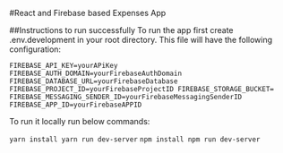 #React and Firebase based Expenses App

##Instructions to run successfully
To run the app first create .env.development in your root directory. This file will have the following configuration:

`
FIREBASE_API_KEY=yourAPiKey
FIREBASE_AUTH_DOMAIN=yourFirebaseAuthDomain
FIREBASE_DATABASE_URL=yourFirebaseDatabase
FIREBASE_PROJECT_ID=yourFirebaseProjectID
FIREBASE_STORAGE_BUCKET=
FIREBASE_MESSAGING_SENDER_ID=yourFirebaseMessagingSenderID
FIREBASE_APP_ID=yourFirebaseAPPID
`

To run it locally run below commands:

`
yarn install
yarn run dev-server
`
`
npm install
npm run dev-server
`